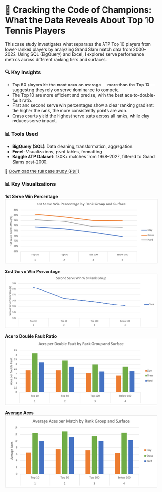 # 🎾 Cracking the Code of Champions: What the Data Reveals About Top 10 Tennis Players

This case study investigates what separates the ATP Top 10 players from lower-ranked players by analyzing Grand Slam match data from 2000–2022. Using SQL (BigQuery) and Excel, I explored serve performance metrics across different ranking tiers and surfaces.

### 🔍 Key Insights

- Top 50 players hit the most aces on average — more than the Top 10 — suggesting they rely on serve dominance to compete.
- The Top 10 are more efficient and precise, with the best ace-to-double-fault ratio.
- First and second serve win percentages show a clear ranking gradient: the higher the rank, the more consistently points are won.
- Grass courts yield the highest serve stats across all ranks, while clay reduces serve impact.

### 📊 Tools Used

- **BigQuery (SQL)**: Data cleaning, transformation, aggregation.
- **Excel**: Visualizations, pivot tables, formatting.
- **Kaggle ATP Dataset**: 180K+ matches from 1968–2022, filtered to Grand Slams post-2000.

📁 [Download the full case study (PDF)](Tennis_Case_Study_Cracking_The_Code.pdf)

### 📊 Key Visualizations

**1st Serve Win Percentage**
![1st Serve Win %](1st%20serve%20win%20%25.png)

**2nd Serve Win Percentage**
![2nd Serve Win %](2nd%20serve%20win%20%25.png)

**Ace to Double Fault Ratio**
![Aces to df ratio](Aces%20to%20df%20ratio.png)

**Average Aces**
![Avg aces](Avg%20aces.png)
